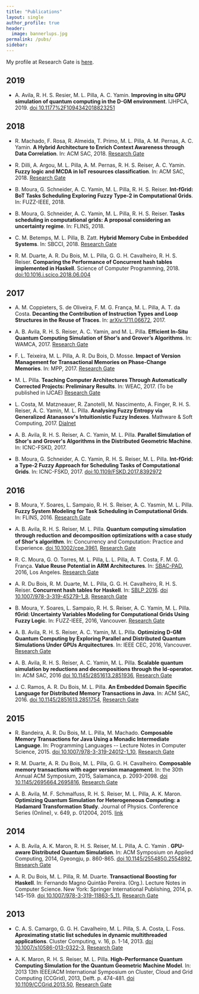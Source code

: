 ```yaml
---
title: "Publications"
layout: single
author_profile: true
header:
  image: bannerlups.jpg
permalink: /pubs/
sidebar:
---
```


My profile at Research Gate is [here](https://www.researchgate.net/profile/Mauricio_Pilla). 

## 2019

* A. Avila, R. H. S. Resier, M. L. Pilla, A. C. Yamin. **Improving in situ GPU simulation of quantum computing in the D-GM environment**. IJHPCA, 2019. [doi 10.1177%2F1094342018823251](https://doi.org/10.1177%2F1094342018823251)

## 2018

* R. Machado, F. Rosa, R. Almeida, T. Primo, M. L. Pilla, A. M. Pernas, A. C. Yamin. **A Hybrid Architecture to Enrich Context Awareness through Data Correlation**. In: ACM SAC, 2018. [Research Gate](https://www.researchgate.net/publication/324569418_A_Hybrid_Architecture_to_Enrich_Context_Awareness_through_Data_Correlation)

* R. Dilli, A. Argou, M. L. Pilla, A. M. Pernas, R. H. S. Reiser, A. C. Yamin. **Fuzzy logic and MCDA in IoT resources classification**. In: ACM SAC, 2018. [Research Gate](https://www.researchgate.net/publication/324569167_Fuzzy_logic_and_MCDA_in_IoT_resources_classification)

* B. Moura,  G. Schneider,  A. C. Yamin,  M. L. Pilla,  R. H. S. Reiser. **Int-fGrid: BoT Tasks Scheduling Exploring Fuzzy Type-2 in Computational Grids**. In: FUZZ-IEEE, 2018. 

* B. Moura,  G. Schneider,  A. C. Yamin,  M. L. Pilla,  R. H. S. Reiser. **Tasks scheduling in computational grids: A proposal considering an uncertainty regime**. In: FLINS, 2018.

* C. M. Betemps, M. L. Pilla, B. Zatt. **Hybrid Memory Cube in Embedded Systems**. In: SBCCI, 2018. [Research Gate](https://www.researchgate.net/publication/327426462_Hybrid_Memory_Cube_in_Embedded_Systems)

* R. M. Duarte, A. R. Du Bois, M. L. Pilla, G. G. H. Cavalheiro, R. H. S. Reiser. **Comparing the Performance of Concurrent hash tables implemented in Haskell**. Science of Computer Programming, 2018. [doi:10.1016.j.scico.2018.06.004](https://doi.org/10.1016/j.scico.2018.06.004)


## 2017

* A. M. Coppieters, S. de Oliveira, F. M. G. França, M. L. Pilla, A. T. da Costa. **Decanting the Contribution of Instruction Types and Loop Structures in the Reuse of Traces**. In: [arXiv:1711.06672](https://arxiv.org/abs/1711.06672), 2017.

* A. B. Avila, R. H. S. Reiser, A. C. Yamin, and M. L. Pilla. **Efficient In-Situ Quantum Computing Simulation of Shor’s and Grover’s Algorithms**. In: WAMCA, 2017. [Research Gate](https://www.researchgate.net/publication/321120596_Efficient_In-Situ_Quantum_Computing_Simulation_of_Shor%27s_and_Grover%27s_Algorithms)

* F. L. Teixeira, M. L. Pilla, A. R. Du Bois, D. Mosse. **Impact of Version Management for Transactional Memories on Phase-Change Memories**. In: MPP, 2017. [Research Gate](https://www.researchgate.net/publication/321115483_Impact_of_Version_Management_for_Transactional_Memories_on_Phase-Change_Memories)

* M. L. Pilla. **Teaching Computer Architectures Through Automatically Corrected Projects: Preliminary Results**. In: WEAC, 2017. (To be published in IJCAE) [Research Gate](https://www.researchgate.net/publication/320455937_Teaching_Computer_Architectures_through_Automatically_Corrected_Projects_Preliminary_Results#share)

* L. Costa, M. Matzneauer, R. Zanotelli, M. Nascimento, A. Finger, R. H. S. Reiser, A. C. Yamin, M. L. Pilla. **Analysing Fuzzy Entropy via Generalized Atanassov's Intuitionistic Fuzzy Indexes**. Mathware & Soft Computing, 2017. [Dialnet](https://dialnet.unirioja.es/servlet/articulo?codigo=6238156)

* A. B. Avila, R. H. S. Reiser, A. C. Yamin, M. L. Pilla. **Parallel Simulation of Shor's and Grover's Algorithms in the Distributed Geometric Machine**. In: ICNC-FSKD, 2017.

* B. Moura, G. Schneider, A. C. Yamin, R. H. S. Reiser, M. L. Pilla.  **Int-fGrid: a Type-2 Fuzzy Approach for Scheduling Tasks of Computational Grids**. In: ICNC-FSKD, 2017. [doi:10.1109/FSKD.2017.8392972](https://ieeexplore.ieee.org/document/8392972/)


## 2016

* B. Moura, Y. Soares, L. Sampaio, R. H. S. Reiser, A. C. Yasmin, M. L. Pilla. **Fuzzy System Modeling for Task Scheduling in Computational Grids**. In: FLINS, 2016. [Research Gate](https://www.researchgate.net/publication/305781633_FUZZY_SYSTEM_MODELING_FOR_TASK_SCHEDULING_IN_COMPUTATIONAL_GRIDS)

* A. B. Avila, R. H. S. Reiser, M. L. Pilla. **Quantum computing simulation through reduction and decomposition optimizations with a case study of Shor's algorithm**. In: Concurrency and Computation: Practice and Experience. [doi 10.1002/cpe.3961](http://onlinelibrary.wiley.com/doi/10.1002/cpe.3961/abstract), [Research Gate](https://www.researchgate.net%2Fpublication%2F310436474_Quantum_computing_simulation_through_reduction_and_decomposition_optimizations_with_a_case_study_of_Shor's_algorithm)

* R. C. Moura, G. O. Torres, M. L. Pilla, L. L. Pilla, A. T. Costa, F. M. G. França. **Value Reuse Potential in ARM Architectures**. In: [SBAC-PAD](http://www2.sbc.org.br/sbac/2016/), 2016, Los Angeles. [Research Gate](https://www.researchgate.net/publication/309645838_Value_Reuse_Potential_in_ARM_Architectures)

* A. R. Du Bois, R. M. Duarte, M. L. Pilla, G. G. H. Cavalheiro, R. H. S. Reiser. **Concurrent hash tables for Haskell**. In: [SBLP 2016](http://cbsoft.org/sblp2016). [doi 10.1007/978-3-319-45279-1_8](http://dx.doi.org/10.1007/978-3-319-45279-1_8), [Research Gate](https://www.researchgate.net/publication/308277708_Concurrent_Hash_Tables_for_Haskell)

* B. Moura, Y. Soares, L. Sampaio, R. H. S. Reiser, A. C. Yamin, M. L. Pilla. **fGrid: Uncertainty Variables Modeling for Computational Grids Using Fuzzy Logic**. In: FUZZ-IEEE, 2016, Vancouver. [Research Gate](https://www.researchgate.net/publication/308761914_fGrid_Uncertainty_Variables_Modeling_for_Computational_Grids_using_Fuzzy_Logic?ev=prf_pub)

* A. B. Avila, R. H. S. Reiser, A. C. Yamin,  M. L. Pilla. **Optimizing D-GM Quantum Computing by Exploring Parallel and Distributed Quantum Simulations Under GPUs Arquitectures**. In: IEEE CEC, 2016, Vancouver. [Research Gate](https://www.researchgate.net/publication/308761725_Optimizing_D-GM_quantum_computing_by_exploring_parallel_and_distributed_quantum_simulations_under_GPUs_arquitecture?ev=prf_pub)

* A. B. Avila, R. H. S. Reiser, A. C. Yamin,  M. L. Pilla. **Scalable quantum simulation by reductions and decompositions through the Id-operator.** In: ACM SAC, 2016 [doi 10.1145/2851613.2851936](http://dx.doi.org/10.1145/2851613.2851936), [Research Gate](https://www.researchgate.net/publication/303382069_Scalable_quantum_simulation_by_reductions_and_decompositions_through_the_Id-operator)

* J. C. Ramos, A. R. Du Bois, M. L. Pilla. **An Embedded Domain Specific Language for Distributed Memory Transactions in Java**. In: ACM SAC, 2016. [doi 10.1145/2851613.2851754](http://dx.doi.org/10.1145/2851613.2851754), [Research Gate](https://www.researchgate.net/publication/303382217_An_Embedded_Domain_Specific_Language_for_Distributed_Memory_Transactions_in_Java)

## 2015

* R. Bandeira, A. R. Du Bois, M. L. Pilla, M. Machado. **Composable Memory Transactions for Java Using a Monadic Intermediate Language**. In: Programming Languages -- Lecture Notes in Computer Science, 2015. [doi 10.1007/978-3-319-24012-1_10](http://dx.doi.org/10.1007/978-3-319-24012-1_10), [Research Gate](https://www.researchgate.net/publication/300251856_Composable_Memory_Transactions_for_Java_Using_a_Monadic_Intermediate_Language)

* R. M. Duarte, A. R. Du Bois, M. L. Pilla, G. G. H. Cavalheiro. **Composable memory transactions with eager version management**. In: the 30th Annual ACM Symposium, 2015, Salamanca, p. 2093-2098. [doi 10.1145/2695664.2695816](http://dx.doi.org/10.1145/2695664.2695816), [Research Gate](https://www.researchgate.net/publication/308381653_Composable_Memory_Transactions_with_Eager_Version_Management?ev=prf_pub)

* A. B. Avila, M. F. Schmalfuss, R. H. S. Reiser, M. L. Pilla, A. K. Maron. **Optimizing Quantum Simulation for Heterogeneous Computing: a Hadamard Transformation Study**. Journal of Physics. Conference Series (Online), v. 649, p. 012004, 2015. [link](http://iopscience.iop.org/article/10.1088/1742-6596/649/1/012004/meta;jsessionid=351ADFB6C3018598913F7D6773DC4B79.c3.iopscience.cld.iop.org)

## 2014

* A. B. Avila, A. K. Maron, R. H. S. Reiser, M. L. Pilla, A. C. Yamin . **GPU-aware Distributed Quantum Simulation**. In: ACM Symposium on Applied Computing, 2014, Gyeongju, p. 860-865. [doi 10.1145/2554850.2554892](http://dx.doi.org/10.1145/2554850.2554892), [Research Gate](https://www.researchgate.net/publication/261236269_GPU-aware_Distributed_Quantum_Simulation)

* A. R. Du Bois, M. L. Pilla, R. M. Duarte. **Transactional Boosting for Haskell**. In: Fernando Magno Quintão Pereira. (Org.). Lecture Notes in Computer Science. New York: Springer International Publishing, 2014, p. 145-159. [doi 10.1007/978-3-319-11863-5_11](http://dx.doi.org/10.1007%2F978-3-319-11863-5_11), [Research Gate](https://www.researchgate.net/publication/291576265_Transactional_Boosting_for_Haskell)

## 2013

* C. A. S. Camargo, G. G. H. Cavalheiro, M. L. Pilla, S. A. Costa, L. Foss. **Aproximating static list schedules in dynamic multithreaded applications**. Cluster Computing, v. 16, p. 1-14, 2013. [doi 10.1007/s10586-013-0322-3](http://dx.doi.irg/10.1007%2Fs10586-013-0322-3), [Research Gate](https://www.researchgate.net/publication/259781296_Aproximating_static_list_schedules_in_dynamic_multithreaded_applications)

* A. K. Maron, R. H. S. Reiser, M. L. Pilla. **High-Performance Quantum Computing Simulation for the Quantum Geometric Machine Model**. In: 2013 13th IEEE/ACM International Symposium on Cluster, Cloud and Grid Computing (CCGrid), 2013, Delft. p. 474-481. [doi 10.1109/CCGrid.2013.50](http://dx.doi.org/10.1109/CCGrid.2013.50), [Research Gate](https://www.researchgate.net/publication/236694652_High-Performance_Quantum_Computing_Simulation_for_the_Quantum_Geometric_Machine_Model)
